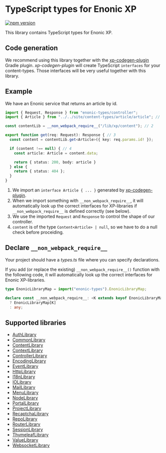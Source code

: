 # TypeScript types for Enonic XP

[![npm version](https://badge.fury.io/js/enonic-types.svg)](https://badge.fury.io/js/enonic-types)

This library contains TypeScript types for Enonic XP.

## Code generation

We recommend using this library together with the [xp-codegen-plugin](https://github.com/ItemConsulting/xp-codegen-plugin) Gradle plugin. *xp-codegen-plugin* will create TypeScript `interfaces` for your content-types. Those interfaces will be very useful together with this library.

## Example

We have an Enonic service that returns an article by id.

```typescript
import { Request, Response } from "enonic-types/controller";
import { Article } from "../../site/content-types/article/article"; // 1

const contentLib = __non_webpack_require__("/lib/xp/content"); // 2

export function get(req: Request): Response { // 3
  const content = contentLib.get<Article>({ key: req.params.id! });

  if (content !== null) { // 4
    const article: Article = content.data;

    return { status: 200, body: article }
  } else {
    return { status: 404 };
  }
}
```

 1. We import an `interface Article { ... }` generated by [xp-codegen-plugin](https://github.com/ItemConsulting/xp-codegen-plugin).
 2. When we import something with `__non_webpack_require__`, it will automatically look up the correct interfaces for 
 XP-libraries if `__non_webpack_require__` is defined correctly (see below).
 3. We use the imported `Request` and `Response` to control the shape of our controller.
 4. `content` is of the type `Content<Article> | null`, so we have to do a null check before proceiding.
 
## Declare `__non_webpack_require__`

Your project should have a *types.ts* file where you can specify declarations. 

If you add (or replace the existing)
`__non_webpack_require__()` function with the following code, it will automatically look up the correct interfaces for 
Enonic XP-libraries. 

```typescript
type EnonicLibraryMap = import("enonic-types").EnonicLibraryMap;

declare const __non_webpack_require__: <K extends keyof EnonicLibraryMap | string = string>(path: K) => K extends keyof EnonicLibraryMap
  ? EnonicLibraryMap[K]
  : any;
```
 
## Supported libraries

 * [AuthLibrary](./src/auth.ts)
 * [CommonLibrary](./src/common.ts)
 * [ContentLibrary](./src/content.ts)
 * [ContextLibrary](./src/context.ts)
 * [ControllerLibrary](./src/controller.ts)
 * [EncodingLibrary](./src/encoding.ts)
 * [EventLibrary](./src/event.ts)
 * [HttpLibrary](./src/http.ts)
 * [I18nLibrary](./src/i18n.ts)
 * [IOLibrary](./src/io.ts)
 * [MailLibrary](./src/mail.ts)
 * [MenuLibrary](./src/menu.ts)
 * [NodeLibrary](./src/node.ts)
 * [PortalLibrary](./src/portal.ts)
 * [ProjectLibrary](./src/project.ts)
 * [RecaptchaLibrary](./src/recaptcha.ts)
 * [RepoLibrary](./src/repo.ts) 
 * [RouterLibrary](./src/router.ts) 
 * [SessionLibrary](./src/session.ts) 
 * [ThymeleafLibrary](./src/thymeleaf.ts)
 * [ValueLibrary](./src/value.ts)
 * [WebsocketLibrary](./src/websocket.ts)

